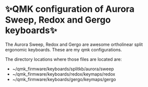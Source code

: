 <!This is the ~/qmk_configuration/README.md file for my qmk configs in the dotfile bare Github repo/>
# :sparkles:QMK configuration of Aurora Sweep, Redox and Gergo keyboards:sparkles:
The Aurora Sweep, Redox and Gergo are awesome ortholinear split ergonomic keyboards. These are my
qmk configurations.

The directory locations where those files are located are:
- ~/qmk_firmware/keyboards/splitkb/aurora/sweep
- ~/qmk_firmware/keyboards/redox/keymaps/redox
- ~/qmk_firmware/keyboards/gergo/keymaps/gergo
